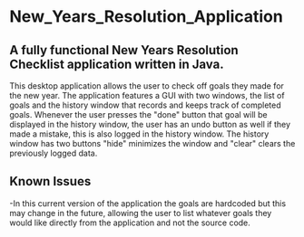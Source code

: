 # New_Years_Resolution_Application

## A fully functional New Years Resolution Checklist application written in Java.

This desktop application allows the user to check off goals they made for the new year. The application features a GUI with two windows, the list of goals and the history window that records and keeps track of completed goals. Whenever the user presses the "done" button that goal will be displayed in the history window, the user has an undo button as well if they made a mistake, this is also logged in the history window. The history window has two buttons "hide" minimizes the window and "clear" clears the previously logged data.

## Known Issues

-In this current version of the application the goals are hardcoded but this may change in the future, allowing the user to list whatever goals they would like directly from the application and not the source code. 
